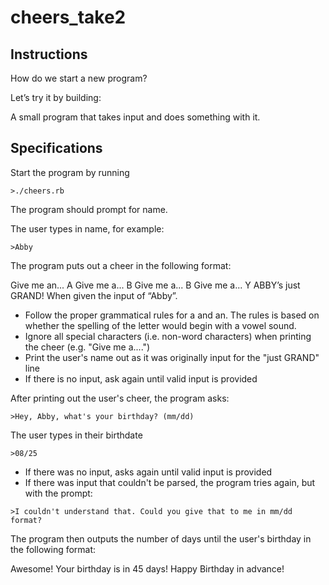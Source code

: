# cheers_take2

## Instructions

How do we start a new program?

Let’s try it by building:

A small program that takes input and does something with it.



## Specifications

Start the program by running

```>./cheers.rb```

The program should prompt for name.

The user types in name, for example:

```>Abby```

The program puts out a cheer in the following format:

Give me an... A
Give me a... B
Give me a... B
Give me a... Y
ABBY’s just GRAND!
When given the input of “Abby”.

* Follow the proper grammatical rules for a and an. The rules is based on whether the spelling of the letter would begin with a vowel sound.
* Ignore all special characters (i.e. non-word characters) when printing the cheer (e.g. "Give me a....")
* Print the user's name out as it was originally input for the "just GRAND" line
* If there is no input, ask again until valid input is provided

After printing out the user's cheer, the program asks:

```>Hey, Abby, what's your birthday? (mm/dd)```

The user types in their birthdate

```>08/25```

* If there was no input, asks again until valid input is provided
* If there was input that couldn't be parsed, the program tries again, but with the prompt:

```>I couldn't understand that. Could you give that to me in mm/dd format?```

The program then outputs the number of days until the user's birthday in the following format:

Awesome!  Your birthday is in 45 days! Happy Birthday in advance!
